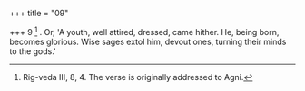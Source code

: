 +++
title = "09"

+++
9 [^3] . Or, 'A youth, well attired, dressed, came hither. He, being born, becomes glorious. Wise sages extol him, devout ones, turning their minds to the gods.'


[^3]:  Rig-veda III, 8, 4. The verse is originally addressed to Agni.
